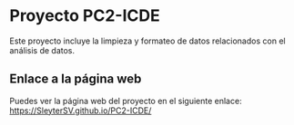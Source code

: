 # Proyecto PC2-ICDE

Este proyecto incluye la limpieza y formateo de datos relacionados con el análisis de datos.

## Enlace a la página web

Puedes ver la página web del proyecto en el siguiente enlace: https://SleyterSV.github.io/PC2-ICDE/